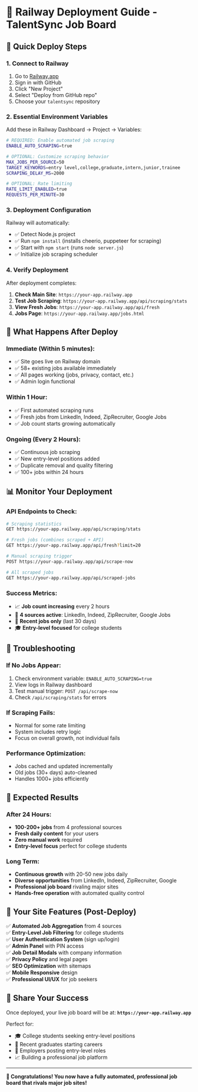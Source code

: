 # 🚂 Railway Deployment Guide - TalentSync Job Board

## 🚀 Quick Deploy Steps

### 1. Connect to Railway
1. Go to [Railway.app](https://railway.app)
2. Sign in with GitHub
3. Click "New Project"
4. Select "Deploy from GitHub repo"
5. Choose your `talentsync` repository

### 2. Essential Environment Variables
Add these in Railway Dashboard → Project → Variables:

```bash
# REQUIRED: Enable automated job scraping
ENABLE_AUTO_SCRAPING=true

# OPTIONAL: Customize scraping behavior
MAX_JOBS_PER_SOURCE=50
TARGET_KEYWORDS=entry level,college,graduate,intern,junior,trainee
SCRAPING_DELAY_MS=2000

# OPTIONAL: Rate limiting
RATE_LIMIT_ENABLED=true
REQUESTS_PER_MINUTE=30
```

### 3. Deployment Configuration
Railway will automatically:
- ✅ Detect Node.js project
- ✅ Run `npm install` (installs cheerio, puppeteer for scraping)
- ✅ Start with `npm start` (runs `node server.js`)
- ✅ Initialize job scraping scheduler

### 4. Verify Deployment
After deployment completes:

1. **Check Main Site**: `https://your-app.railway.app`
2. **Test Job Scraping**: `https://your-app.railway.app/api/scraping/stats`
3. **View Fresh Jobs**: `https://your-app.railway.app/api/fresh`
4. **Jobs Page**: `https://your-app.railway.app/jobs.html`

## 🎯 What Happens After Deploy

### Immediate (Within 5 minutes):
- ✅ Site goes live on Railway domain
- ✅ 58+ existing jobs available immediately
- ✅ All pages working (jobs, privacy, contact, etc.)
- ✅ Admin login functional

### Within 1 Hour:
- ✅ First automated scraping runs
- ✅ Fresh jobs from LinkedIn, Indeed, ZipRecruiter, Google Jobs
- ✅ Job count starts growing automatically

### Ongoing (Every 2 Hours):
- ✅ Continuous job scraping
- ✅ New entry-level positions added
- ✅ Duplicate removal and quality filtering
- ✅ 100+ jobs within 24 hours

## 📊 Monitor Your Deployment

### API Endpoints to Check:
```bash
# Scraping statistics
GET https://your-app.railway.app/api/scraping/stats

# Fresh jobs (combines scraped + API)
GET https://your-app.railway.app/api/fresh?limit=20

# Manual scraping trigger
POST https://your-app.railway.app/api/scrape-now

# All scraped jobs
GET https://your-app.railway.app/api/scraped-jobs
```

### Success Metrics:
- 📈 **Job count increasing** every 2 hours
- 🎯 **4 sources active**: LinkedIn, Indeed, ZipRecruiter, Google Jobs
- 📅 **Recent jobs only** (last 30 days)
- 🎓 **Entry-level focused** for college students

## 🔧 Troubleshooting

### If No Jobs Appear:
1. Check environment variable: `ENABLE_AUTO_SCRAPING=true`
2. View logs in Railway dashboard
3. Test manual trigger: `POST /api/scrape-now`
4. Check `/api/scraping/stats` for errors

### If Scraping Fails:
- Normal for some rate limiting
- System includes retry logic
- Focus on overall growth, not individual fails

### Performance Optimization:
- Jobs cached and updated incrementally  
- Old jobs (30+ days) auto-cleaned
- Handles 1000+ jobs efficiently

## 🎉 Expected Results

### After 24 Hours:
- **100-200+ jobs** from 4 professional sources
- **Fresh daily content** for your users
- **Zero manual work** required
- **Entry-level focus** perfect for college students

### Long Term:
- **Continuous growth** with 20-50 new jobs daily
- **Diverse opportunities** from LinkedIn, Indeed, ZipRecruiter, Google
- **Professional job board** rivaling major sites
- **Hands-free operation** with automated quality control

## 🚀 Your Site Features (Post-Deploy)

✅ **Automated Job Aggregation** from 4 sources  
✅ **Entry-Level Job Filtering** for college students  
✅ **User Authentication System** (sign up/login)  
✅ **Admin Panel** with PIN access  
✅ **Job Detail Modals** with company information  
✅ **Privacy Policy** and legal pages  
✅ **SEO Optimization** with sitemaps  
✅ **Mobile Responsive** design  
✅ **Professional UI/UX** for job seekers  

## 📱 Share Your Success

Once deployed, your live job board will be at:
**`https://your-app.railway.app`**

Perfect for:
- 🎓 College students seeking entry-level positions
- 👥 Recent graduates starting careers  
- 💼 Employers posting entry-level roles
- 📈 Building a professional job platform

---

**🎊 Congratulations! You now have a fully automated, professional job board that rivals major job sites!**
